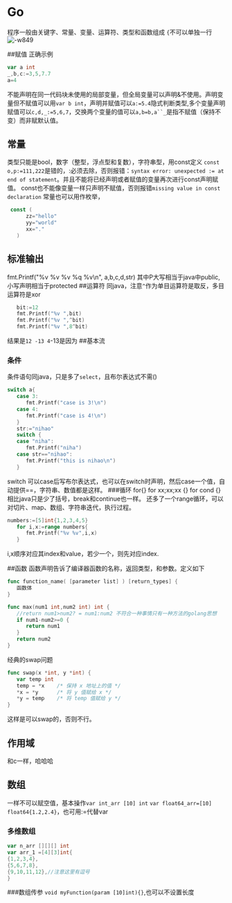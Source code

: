 # Go
程序一般由关键字、常量、变量、运算符、类型和函数组成
`{`不可以单独一行
![-w849](media/15549824795525/15549825302508.jpg)

##赋值
正确示例
```go
var a int 
_,b,c:=3,5,7.7
a=4
```
不能声明在同一代码块未使用的局部变量，但全局变量可以声明&不使用。声明变量但不赋值可以用`var b int`，声明并赋值可以`a:=5.4`隐式判断类型,多个变量声明赋值可以`c,d,_:=5,6,7`，交换两个变量的值可以`a,b=b,a``_`是指不赋值（保持不变）而非赋默认值。
## 常量
类型只能是bool，数字（整型，浮点型和复数），字符串型，用const定义
`const o,p:=111,222`是错的，:必须去除，否则报错：`syntax error: unexpected := at end of statement`。并且不能将已经声明或者赋值的变量再次进行const声明赋值。
const也不能像变量一样只声明不赋值，否则报错`missing value in const declaration`
常量也可以用作枚举，
```go
 const (
      zz="hello"
      yy="world"
      xx="."
   )
```
## 标准输出
   fmt.Printf("%v %v %v %q %v\n", a,b,c,d,str)
其中P大写相当于java中public,小写声明相当于protected
##运算符
同java，注意`^`作为单目运算符是取反，多目运算符是xor
```go
   bit:=12
   fmt.Printf("%v ",bit)
   fmt.Printf("%v ",^bit)
   fmt.Printf("%v ",8^bit)
```
结果是`12 -13 4`-13是因为
##基本流
### 条件
条件语句同java，只是多了`select`，且布尔表达式不需()
```go
switch a{
   case 3:
      fmt.Printf("case is 3!\n")
   case 4:
      fmt.Printf("case is 4!\n")
   }
   str:="nihao"
   switch {
   case "niha":
      fmt.Printf("niha")
   case str=="nihao":
      fmt.Printf("this is nihao\n")
   }
```
switch 可以case后写布尔表达式，也可以在switch时声明，然后case一个值，自动提供==，字符串、数值都是这样。
###循环
for{} for xx;xx;xx {} for cond {} 相比java只是少了括号，break和continue也一样。
还多了一个range循环，可以对切片、map、数组、字符串迭代，执行过程。
```go
numbers:=[5]int{1,2,3,4,5}
   for i,x:=range numbers{
      fmt.Printf("%v %v",i,x)
   }
```
i,x顺序对应其index和value，若少一个，则先对应index.

##函数
函数声明告诉了编译器函数的名称，返回类型，和参数。定义如下
```go
func function_name( [parameter list] ) [return_types] {
   函数体
}
```
```go
func max(num1 int,num2 int) int {
   //return num1>num2? = num1:num2 不符合一种事情只有一种方法的golang思想
   if num1-num2>=0 {
      return num1
   }
   return num2
}
```
经典的swap问题
```go
func swap(x *int, y *int) {
   var temp int
   temp = *x    /* 保持 x 地址上的值 */
   *x = *y      /* 将 y 值赋给 x */
   *y = temp    /* 将 temp 值赋给 y */
}
```
这样是可以swap的，否则不行。
## 作用域
和c一样，哈哈哈
## 数组
一样不可以赋空值，基本操作`var int_arr [10] int` `var float64_arr=[10] float64{1.2,2.4}`，也可用:=代替var
### 多维数组
```go
var n_arr [][][] int
var arr_1 =[4][3]int{
{1,2,3,4},
{5,6,7,8},
{9,10,11,12},//注意这里有逗号
}
```
###数组传参
`void myFunction(param [10]int){}`,也可以不设置长度
